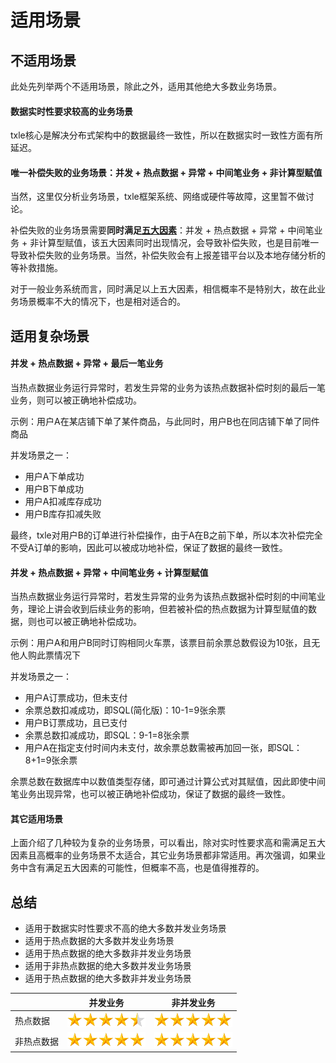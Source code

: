 # 适用场景

## 不适用场景

此处先列举两个不适用场景，除此之外，适用其他绝大多数业务场景。

#### 数据实时性要求较高的业务场景

txle核心是解决分布式架构中的数据最终一致性，所以在数据实时一致性方面有所延迟。



#### 唯一补偿失败的业务场景：并发 + 热点数据 + 异常 + 中间笔业务 + 非计算型赋值

当然，这里仅分析业务场景，txle框架系统、网络或硬件等故障，这里暂不做讨论。

补偿失败的业务场景需要**同时满足**<u>**五大因素**</u>：并发 + 热点数据 + 异常 + 中间笔业务 + 非计算型赋值，该五大因素同时出现情况，会导致补偿失败，也是目前唯一导致补偿失败的业务场景。当然，补偿失败会有上报差错平台以及本地存储分析的等补救措施。

对于一般业务系统而言，同时满足以上五大因素，相信概率不是特别大，故在此业务场景概率不大的情况下，也是相对适合的。



## 适用复杂场景

#### 并发 + 热点数据 + 异常 + 最后一笔业务

当热点数据业务运行异常时，若发生异常的业务为该热点数据补偿时刻的最后一笔业务，则可以被正确地补偿成功。



示例：用户A在某店铺下单了某件商品，与此同时，用户B也在同店铺下单了同件商品

并发场景之一：

- 用户A下单成功
- 用户B下单成功
- 用户A扣减库存成功
- 用户B库存扣减失败

最终，txle对用户B的订单进行补偿操作，由于A在B之前下单，所以本次补偿完全不受A订单的影响，因此可以被成功地补偿，保证了数据的最终一致性。



#### 并发 + 热点数据 + 异常 + 中间笔业务 + 计算型赋值

当热点数据业务运行异常时，若发生异常的业务为该热点数据补偿时刻的中间笔业务，理论上讲会收到后续业务的影响，但若被补偿的热点数据为计算型赋值的数据，则也可以被正确地补偿成功。



示例：用户A和用户B同时订购相同火车票，该票目前余票总数假设为10张，且无他人购此票情况下

并发场景之一：

- 用户A订票成功，但未支付
- 余票总数扣减成功，即SQL(简化版)：10-1=9张余票
- 用户B订票成功，且已支付
- 余票总数扣减成功，即SQL：9-1=8张余票
- 用户A在指定支付时间内未支付，故余票总数需被再加回一张，即SQL：8+1=9张余票

余票总数在数据库中以数值类型存储，即可通过计算公式对其赋值，因此即使中间笔业务出现异常，也可以被正确地补偿成功，保证了数据的最终一致性。



#### 其它适用场景

上面介绍了几种较为复杂的业务场景，可以看出，除对实时性要求高和需满足五大因素且高概率的业务场景不太适合，其它业务场景都非常适用。再次强调，如果业务中含有满足五大因素的可能性，但概率不高，也是值得推荐的。



## 总结

- 适用于数据实时性要求不高的绝大多数并发业务场景
- 适用于热点数据的大多数并发业务场景
- 适用于热点数据的绝大多数非并发业务场景
- 适用于非热点数据的绝大多数并发业务场景
- 适用于热点数据的绝大多数非并发业务场景

|            | 并发业务                                                     | 非并发业务                                                   |
| ---------- | ------------------------------------------------------------ | ------------------------------------------------------------ |
| 热点数据   | ![](pic/wjx.png)![](pic/wjx.png)![](pic/wjx.png)![](pic/wjx.png)![](pic/wjx-half.png) | ![](pic/wjx.png)![](pic/wjx.png)![](pic/wjx.png)![](pic/wjx.png)![](pic/wjx.png) |
| 非热点数据 | ![](pic/wjx.png)![](pic/wjx.png)![](pic/wjx.png)![](pic/wjx.png)![](pic/wjx.png) | ![](pic/wjx.png)![](pic/wjx.png)![](pic/wjx.png)![](pic/wjx.png)![](pic/wjx.png) |